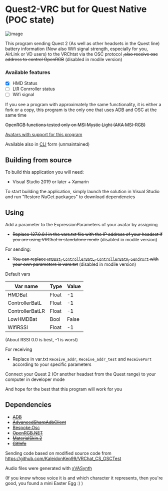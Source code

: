 # Quest2-VRC but for Quest Native (POC state)

![image](https://user-images.githubusercontent.com/11889498/233682219-d7dee072-867f-429d-ba1d-f7933d27db41.png "POC")

This program sending Quest 2 (As well as other headsets in the Quest line) battery information (Now also Wifi signal strength, especially for you, AirLink or VD users) to the VRChtat via the OSC protocol ~~,also receive osc address to control OpenRGB~~ (disabled in modile version)

### Available features 

- [x] HMD Status
- [ ] L\R Conrroller status
- [ ] Wifi signal

If you see a program with approximately the same functionality, it is either a fork or a copy, this program is the only one that uses ADB and OSC at the same time

~~OpenRGB functions tested only on MSI Mystic Light (AKA MSI-RGB)~~

[Avatars with support for this program](Avatars%20with%20Quest2-VRC%20support.md)

Available also in [CLI](https://github.com/Sergey004/Quest2-VRC/tree/cli_ver) form (unmaintained)

## Building from source
To build this application you will need:
- Visual Studio 2019 or later + Xamarin

To start building the application, simply launch the solution in Visual Studio and run "Restore NuGet packages" to download dependencies



## Using
Add a parameter to the ExpressionParameters of your avatar by assigning

- ~~Replace 127.0.0.1 in the vars.txt file with the IP address of your headset if you are using VRChat in standalone mode~~ (disabled in modile version)

For sending:
- ~~You can replace ```HMDBat```, ```ControllerBatL```, ```ControllerBatR```, ```SendPort``` with your own parameters is vars.txt~~ (disabled in modile version)

Default vars

|Var name|Type|Value|
|---|---|---|
|HMDBat|Float|-1|
|ControllerBatL|Float|-1|
|ControllerBatLR|Float|-1|
|LowHMDBat|Bool|False|
|WifiRSSI|Float|-1|
 

(About RSSI 0.0 is best, -1 is worst)

For receiving
- Replace in var.txt ```Receive_addr```, ```Receive_addr_test``` and ```ReceivePort``` according to your specific parameters

Connect your Quest 2 (Or another headset from the Quest range) to your computer in developer mode

And hope for the best that this program will work for you



## Dependencies

- ~~[ADB](https://developer.android.com/studio/releases/platform-tools)~~
- ~~[AdvancedSharpAdbClient](https://github.com/yungd1plomat/AdvancedSharpAdbClient)~~
- [Bespoke.Osc](https://bitbucket.org/pvarcholik/bespoke.osc)
- ~~[OpenRGB.NET](https://github.com/diogotr7/OpenRGB.NET)~~
- ~~[MaterialSkin.2](https://github.com/leocb/MaterialSkin)~~
- ~~[GitInfo](https://github.com/devlooped/GitInfo)~~

Sending code based on modified source code from https://github.com/KaleidonKep99/VRChat_CS_OSCTest

Audio files were generated with [xVASynth](https://github.com/DanRuta/xVA-Synth) 

(If you know whose voice it is and which character it represents, then you're good, you found a mini Easter Egg :) )
